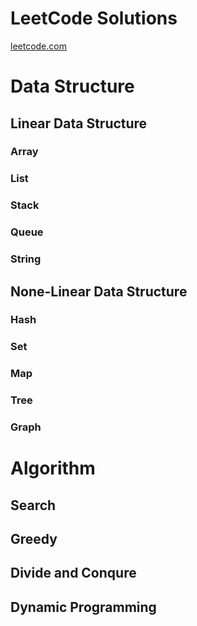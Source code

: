 # LeetCode Solutions

[leetcode.com](https://leetcode.com/jsonbruce) 


# Data Structure

## Linear Data Structure

### Array

### List

### Stack

### Queue

### String

## None-Linear Data Structure

### Hash

### Set

### Map

### Tree

### Graph


# Algorithm

## Search

## Greedy

## Divide and Conqure

## Dynamic Programming